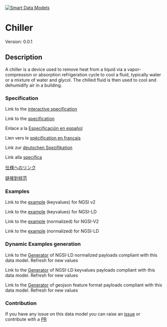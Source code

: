 [![Smart Data Models](https://smartdatamodels.org/wp-content/uploads/2022/01/SmartDataModels_logo.png "Logo")](https://smartdatamodels.org)
# Chiller
Version: 0.0.1

## Description 

A chiller is a device used to remove heat from a liquid via a vapor-compression or absorption refrigeration cycle to cool a fluid, typically water or a mixture of water and glycol. The chilled fluid is then used to cool and dehumidify air in a building.
### Specification

Link to the [interactive specification](https://swagger.lab.fiware.org/?url=https://smart-data-models.github.io/dataModel.S4BLDG/Chiller/swagger.yaml)

Link to the [specification](https://github.com/smart-data-models/dataModel.S4BLDG/blob/master/Chiller/doc/spec.md)

Enlace a la [Especificación en español](https://github.com/smart-data-models/dataModel.S4BLDG/blob/master/Chiller/doc/spec_ES.md)

Lien vers le [spécification en français](https://github.com/smart-data-models/dataModel.S4BLDG/blob/master/Chiller/doc/spec_FR.md)

Link zur [deutschen Spezifikation](https://github.com/smart-data-models/dataModel.S4BLDG/blob/master/Chiller/doc/spec_DE.md)

Link alla [specifica](https://github.com/smart-data-models/dataModel.S4BLDG/blob/master/Chiller/doc/spec_IT.md)

[仕様へのリンク](https://github.com/smart-data-models/dataModel.S4BLDG/blob/master/Chiller/doc/spec_JA.md)

[链接到规范](https://github.com/smart-data-models/dataModel.S4BLDG/blob/master/Chiller/doc/spec_ZH.md)
### Examples

Link to the [example](https://smart-data-models.github.io/dataModel.S4BLDG/Chiller/examples/example.json) (keyvalues) for NGSI v2

Link to the [example](https://smart-data-models.github.io/dataModel.S4BLDG/Chiller/examples/example.jsonld) (keyvalues) for NGSI-LD

Link to the [example](https://smart-data-models.github.io/dataModel.S4BLDG/Chiller/examples/example-normalized.json) (normalized) for NGSI-V2

Link to the [example](https://smart-data-models.github.io/dataModel.S4BLDG/Chiller/examples/example-normalized.jsonld) (normalized) for NGSI-LD
### Dynamic Examples generation

Link to the [Generator](https://smartdatamodels.org/extra/ngsi-ld_generator.php?schemaUrl=https://raw.githubusercontent.com/smart-data-models/dataModel.S4BLDG/master/Chiller/schema.json&email=info@smartdatamodels.org) of NGSI-LD normalized payloads compliant with this data model. Refresh for new values

Link to the [Generator](https://smartdatamodels.org/extra/ngsi-ld_generator_keyvalues.php?schemaUrl=https://raw.githubusercontent.com/smart-data-models/dataModel.S4BLDG/master/Chiller/schema.json&email=info@smartdatamodels.org) of NGSI-LD keyvalues payloads compliant with this data model. Refresh for new values

Link to the [Generator](https://smartdatamodels.org/extra/geojson_features_generator.php?schemaUrl=https://raw.githubusercontent.com/smart-data-models/dataModel.S4BLDG/master/Chiller/schema.json&email=info@smartdatamodels.org) of geojson feature format payloads compliant with this data model. Refresh for new values
### Contribution

 If you have any issue on this data model you can raise an [issue](https://github.com/smart-data-models/dataModel.S4BLDG/issues)  or contribute with a [PR](https://github.com/smart-data-models/dataModel.S4BLDG/pulls)